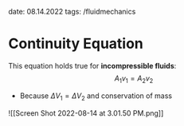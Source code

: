date: 08.14.2022
tags: /fluidmechanics
# Continuity Equation
This equation holds true for **incompressible fluids**:
$$A_1v_1 = A_2v_2$$
- Because $\Delta V_1 = \Delta V_2$ and conservation of mass

![[Screen Shot 2022-08-14 at 3.01.50 PM.png]]